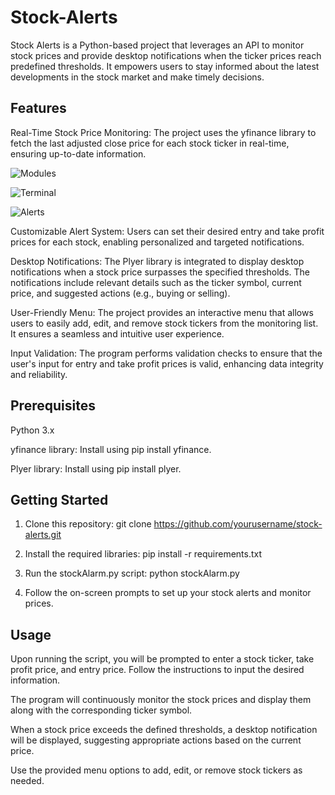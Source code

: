 # Stock-Alerts
Stock Alerts is a Python-based project that leverages an API to monitor stock prices and provide desktop notifications when the ticker prices reach predefined thresholds. It empowers users to stay informed about the latest developments in the stock market and make timely decisions.

## Features
Real-Time Stock Price Monitoring: The project uses the yfinance library to fetch the last adjusted close price for each stock ticker in real-time, ensuring up-to-date information.

![Modules](https://github.com/TalLovton/Stock-Alerts/assets/78549129/a0dc9bc5-c4a7-48cc-8767-a34cd366b6e6)

![Terminal](https://github.com/TalLovton/Stock-Alerts/assets/78549129/0cd8f0bd-b550-4918-92dd-8300a71addc3)

![Alerts](https://github.com/TalLovton/Stock-Alerts/assets/78549129/e187a7a6-6b96-495b-91a6-112ccf2c7b31)

Customizable Alert System: Users can set their desired entry and take profit prices for each stock, enabling personalized and targeted notifications.

Desktop Notifications: The Plyer library is integrated to display desktop notifications when a stock price surpasses the specified thresholds. The notifications include relevant details such as the ticker symbol, current price, and suggested actions (e.g., buying or selling).

User-Friendly Menu: The project provides an interactive menu that allows users to easily add, edit, and remove stock tickers from the monitoring list. It ensures a seamless and intuitive user experience.


Input Validation: The program performs validation checks to ensure that the user's input for entry and take profit prices is valid, enhancing data integrity and reliability.

## Prerequisites
Python 3.x

yfinance library: Install using pip install yfinance.

Plyer library: Install using pip install plyer.

## Getting Started
1. Clone this repository: git clone https://github.com/yourusername/stock-alerts.git

2. Install the required libraries: pip install -r requirements.txt

3. Run the stockAlarm.py script: python stockAlarm.py

4. Follow the on-screen prompts to set up your stock alerts and monitor prices.
## Usage
Upon running the script, you will be prompted to enter a stock ticker, take profit price, and entry price. Follow the instructions to input the desired information.

The program will continuously monitor the stock prices and display them along with the corresponding ticker symbol.

When a stock price exceeds the defined thresholds, a desktop notification will be displayed, suggesting appropriate actions based on the current price.

Use the provided menu options to add, edit, or remove stock tickers as needed.

